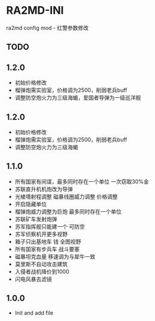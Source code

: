 # RA2MD-INI
ra2md config mod - 红警参数修改

## TODO

## 1.2.0
* 初始价格修改
* 榴弹炮需实验室，价格调为2500，削弱老兵buff
* 调整防空炮火力为三级海蝎，爱国者导弹为一级巡洋舰

## 1.2.0
* 初始价格修改
* 榴弹炮需实验室，价格调为2500，削弱老兵buff
* 调整防空炮火力为三级海蝎


## 1.1.0
* 所有国家有间谍，最多同时存在一个单位 一次窃取30%金
* 苏联直升机机炮改为导弹
* 光棱塔射程调整 磁暴线圈威力调整 价格调整
* 开启隐藏单位
* 榴弹炮威力调整为巨炮 最多同时存在一个单位
* 苏联矿车发射炮弹
* 苏军指挥舰只能建一个 可防空
* 苏军侦察机开更多视野
* 箱子只出基地车 钱 全图视野
* 所有国家有步兵车 战斗要塞
* 磁暴坦克血量 移速调为与犀牛一致
* 莫里斯不自动攻击建筑
* 入侵者战机降价到1000
* 闪电风暴去滤镜

## 1.0.0
* Init and add file